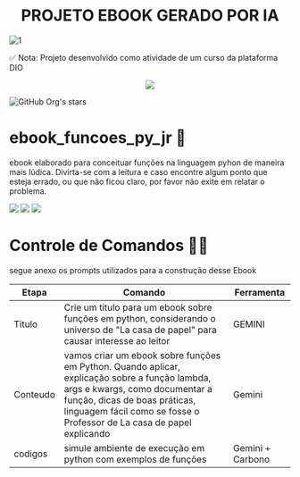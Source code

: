 <h1 align="center"> PROJETO EBOOK GERADO POR IA </h1>

![1](https://github.com/fehlyma5/ebook_funcoes_py_jr/assets/58094879/8f12d1bf-19fe-452b-bd12-96923a07edb3)

✅ Nota: Projeto desenvolvido como atividade de um curso da plataforma DIO

<p align="center">
<img loading="lazy" src="https://img.shields.io/badge/DIO%20-%20Aluno%20-%20blue%2C%20grey"/>
</p>  

 ![GitHub Org's stars](https://img.shields.io/github/stars/camilafernanda?style=social)      

# ebook_funcoes_py_jr 📕
ebook elaborado para conceituar funções na linguagem pyhon de maneira mais lúdica.
Divirta-se com a leitura  e caso encontre algum ponto que esteja errado, ou que não ficou claro, por favor não exite em relatar o problema.


<div>
<a href="https://www.instagram.com/dhihfigueira/" target="_blank"><img loading="lazy" src="https://img.shields.io/badge/-Instagram-%23E4405F?style=for-the-badge&logo=instagram&logoColor=white" target="_blank"></a>
<a href = "l.felipe@academico.ifrr.edu.br"><img loading="lazy" src="https://img.shields.io/badge/Gmail-D14836?style=for-the-badge&logo=gmail&logoColor=white" target="_blank"></a>
<a href="https://www.linkedin.com/in/feh-lima-152b43304" target="_blank"><img loading="lazy" src="https://img.shields.io/badge/-LinkedIn-%230077B5?style=for-the-badge&logo=linkedin&logoColor=white" target="_blank"></a>   
</div>

# Controle de Comandos 👨‍💻
segue anexo os prompts utilizados para a construção desse Ebook
<table>
  <thead>
    <tr>
      <th>Etapa</th>
      <th>Comando</th>
      <th>Ferramenta</th>
    </tr>
  </thead>
  <tbody>
    <tr>
      <td>Titulo</td>
      <td>Crie um titulo para um ebook sobre funções em python, considerando o universo de "La casa de papel" para causar interesse ao leitor</td>
      <td>GEMINI</td>
    </tr>
    <tr>
      <td>Conteudo</td>
      <td>vamos criar um ebook sobre funções em Python. Quando aplicar, explicação sobre a função lambda, args e kwargs, como documentar a função, dicas de boas práticas, linguagem fácil como se fosse o Professor de La casa de papel explicando</td>
      <td>Gemini</td>
    </tr>
      <tr>
      <td>codigos</td>
      <td>simule ambiente de execução em python com exemplos de funções</td>
      <td>Gemini + Carbono</td>
    </tr>
  </tbody>
</table>
